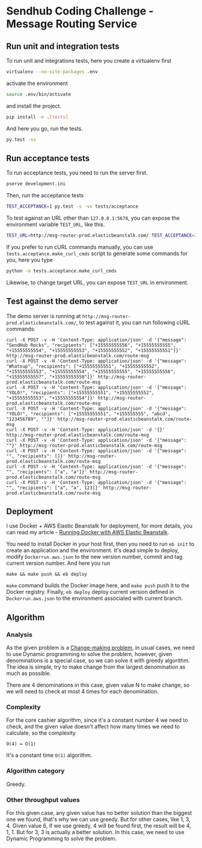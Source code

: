 # Sendhub Coding Challenge - Message Routing Service

## Run unit and integration tests

To run unit and integrations tests, here you create a virtualenv first

```bash
virtualenv --no-site-packages .env
```

activate the environment

```bash
source .env/bin/activate
```

and install the project.

```bash
pip install -e .[tests]
```

And here you go, run the tests.

```bash
py.test -sv
```

## Run acceptance tests

To run acceptance tests, you need to run the server first.

```bash
pserve development.ini
```

Then, run the acceptance tests

```bash
TEST_ACCEPTANCE=1 py.test -s -vv tests/acceptance
```

To test against an URL other than `127.0.0.1:5678`, you can expose the environment variable `TEST_URL`, like this.

```bash
TEST_URL=http://msg-router-prod.elasticbeanstalk.com/ TEST_ACCEPTANCE=1 py.test -s -vv tests/acceptance
```

If you prefer to run cURL commands manually, you can use `tests.acceptance.make_curl_cmds` script to generate some commands for you, here you type

```bash
python -m tests.acceptance.make_curl_cmds
```

Likewise, to change target URL, you can expose `TEST_URL` in environment.

## Test against the demo server

The demo server is running at `http://msg-router-prod.elasticbeanstalk.com/`, to test against it, you can run following cURL commands:

```
curl -X POST -v -H 'Content-Type: application/json' -d '{"message": "SendHub Rocks", "recipients": ["+15555555556", "+15555555555", "+15555555554", "+15555555553", "+15555555552", "+15555555551"]}' http://msg-router-prod.elasticbeanstalk.com/route-msg
curl -X POST -v -H 'Content-Type: application/json' -d '{"message": "Whatsup", "recipients": ["+15555555551", "+15555555552", "+15555555553", "+15555555554", "+15555555555", "+15555555556", "+15555555557", "+15555555558"]}' http://msg-router-prod.elasticbeanstalk.com/route-msg
curl -X POST -v -H 'Content-Type: application/json' -d '{"message": "YOLO!", "recipients": ["+15555555551", "+15555555552", "+15555555553", "+15555555554"]}' http://msg-router-prod.elasticbeanstalk.com/route-msg
curl -X POST -v -H 'Content-Type: application/json' -d '{"message": "YOLO!", "recipients": ["+15555555551", "+155555555", "abcd", "123456789", ""]}' http://msg-router-prod.elasticbeanstalk.com/route-msg
curl -X POST -v -H 'Content-Type: application/json' -d '{}' http://msg-router-prod.elasticbeanstalk.com/route-msg
curl -X POST -v -H 'Content-Type: application/json' -d '{"message": ""}' http://msg-router-prod.elasticbeanstalk.com/route-msg
curl -X POST -v -H 'Content-Type: application/json' -d '{"message": "", "recipients": []}' http://msg-router-prod.elasticbeanstalk.com/route-msg
curl -X POST -v -H 'Content-Type: application/json' -d '{"message": "", "recipients": ["a", "a"]}' http://msg-router-prod.elasticbeanstalk.com/route-msg
curl -X POST -v -H 'Content-Type: application/json' -d '{"message": "", "recipients": ["a", "a", 123]}' http://msg-router-prod.elasticbeanstalk.com/route-msg
```

## Deployment

I use Docker + AWS Elastic Beanstalk for deployment, for more details, you can read my article - [Running Docker with AWS Elastic Beanstalk](http://victorlin.me/posts/2014/11/26/running-docker-with-aws-elastic-beanstalk).

You need to install Docker in your host first, then you need to run `eb init` to create an application and the environment. It's dead simple to deploy, modify `Dockerrun.aws.json` to the new version number, commit and tag current version number. And here you run

```
make && make push && eb deploy
```

`make` command builds the Docker image here, and `make push` push it to the Docker registry. Finally, `eb deploy` deploy current version defined in `Dockerrun.aws.json` to the environment associated with current branch.

## Algorithm

### Analysis

As the given problem is a [Change-making problem](http://en.wikipedia.org/wiki/Change-making_problem), in usual cases, we need to use Dynamic programming to solve the problem, however, given denominations is a special case, so we can solve it with greedy algorithm. The idea is simple, try to make change from the largest denomination as much as possible.

There are 4 denominations in this case, given value N to make change, so we will need to check at most 4 times for each denomination.

### Complexity

For the core cashier algorithm, since it's a constant number 4 we need to check, and the given value doesn't affect how many times we need to calculate, so the complexity

```
O(4) = O(1)
```

It's a constant time `O(1)` algorithm.

### Algorithm category

Greedy.

### Other throughput values

For this given case, any given value has no better solution than the biggest one we found, that's why we can use greedy. But for other cases, like 1, 3, 4. Given value 6, if we use greedy, 4 will be found first, the result will be 4, 1, 1. But for 3, 3 is actually a better solution. In this case, we need to use Dynamic Programming to solve the problem. 
